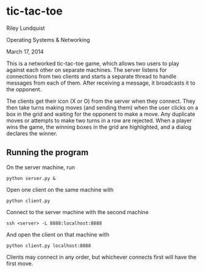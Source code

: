 tic-tac-toe
===========

Riley Lundquist

Operating Systems & Networking

March 17, 2014

This is a networked tic-tac-toe game, which allows two users to play against each other on separate machines. The server listens for connections from two clients and starts a separate thread to handle messages from each of them. After receiving a message, it broadcasts it to the opponent.

The clients get their icon (X or O) from the server when they connect. They then take turns making moves (and sending them) when the user clicks on a box in the grid and waiting for the opponent to make a move. Any duplicate moves or attempts to make two turns in a row are rejected. When a player wins the game, the winning boxes in the grid are highlighted, and a dialog declares the winner.

Running the program
--------------------

On the server machine, run
	
	python server.py &

Open one client on the same machine with

	python client.py

Connect to the server machine with the second machine

	ssh <server> -L 8888:localhost:8888

And open the client on that machine with

	python client.py localhost:8888

Clients may connect in any order, but whichever connects first will have the first move.
